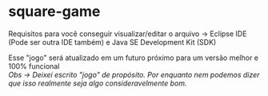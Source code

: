 # square-game

Requisitos para você conseguir visualizar/editar o arquivo -> Eclipse IDE (Pode ser outra IDE também) e Java SE Development Kit (SDK)

Esse "jogo" será atualizado em um futuro próximo para um versão melhor e 100% funcional<br>
*Obs -> Deixei escrito "jogo" de propósito. Por enquanto nem podemos dizer que isso realmente seja algo consideravelmente bom.*
